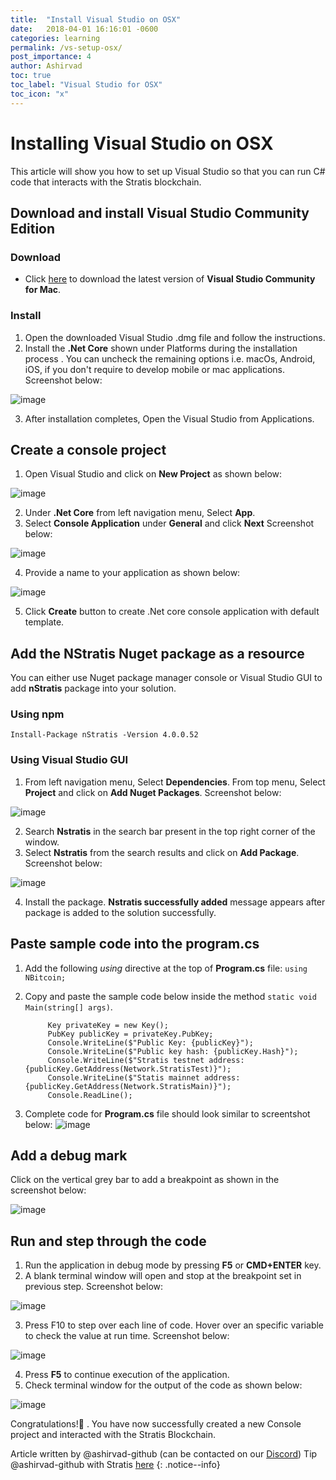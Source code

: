 ```yaml
---
title:  "Install Visual Studio on OSX"
date:   2018-04-01 16:16:01 -0600
categories: learning
permalink: /vs-setup-osx/
post_importance: 4
author: Ashirvad
toc: true
toc_label: "Visual Studio for OSX"
toc_icon: "x"
---
```

# Installing Visual Studio on OSX

This article will show you how to set up Visual Studio so that you can run C# code that interacts with the Stratis blockchain.

## Download and install Visual Studio Community Edition
### Download
- Click [here](https://www.visualstudio.com/vs/community/) to download the latest version of **Visual Studio Community for Mac**.
### Install
1. Open the downloaded Visual Studio .dmg file and follow the instructions.
2. Install the **.Net Core** shown under Platforms during the installation process . You can uncheck the remaining options i.e. macOs, Android, iOS, if you don't require to develop mobile or mac applications. Screenshot below:

![image](https://user-images.githubusercontent.com/2681744/38523840-58b5bc7c-3c6a-11e8-9fb1-f351f053d564.png)

3. After installation completes, Open the Visual Studio from Applications.
## Create a console project
1. Open Visual Studio and click on **New Project** as shown below:

![image](https://user-images.githubusercontent.com/2681744/38524321-d0de6ae0-3c6b-11e8-8fc1-6e5cae1ecfe7.png)

2. Under **.Net Core** from left navigation menu, Select **App**.
3. Select **Console Application** under **General** and click **Next** Screenshot below:

![image](https://user-images.githubusercontent.com/2681744/38524480-5a5ef118-3c6c-11e8-928a-100d02641d6a.png)

4. Provide a name to your application as shown below:

![image](https://user-images.githubusercontent.com/2681744/38524636-eea05902-3c6c-11e8-8c4b-f02612a83c31.png)

5. Click **Create** button to create .Net core console application with default template.

## Add the NStratis Nuget package as a resource
You can either use Nuget package manager console or Visual Studio GUI to add **nStratis** package into your solution.
### Using npm
`Install-Package nStratis -Version 4.0.0.52`
### Using Visual Studio GUI
1. From left navigation menu, Select **Dependencies**. From top menu, Select **Project** and click on **Add Nuget Packages**. Screenshot below:

![image](https://user-images.githubusercontent.com/2681744/38525015-50c1991a-3c6e-11e8-903e-91ee12f71b3e.png)

2. Search **Nstratis** in the search bar present in the top right corner of the window.
3. Select **Nstratis** from the search results and click on **Add Package**. Screenshot below:

![image](https://user-images.githubusercontent.com/2681744/38525157-e143b3ec-3c6e-11e8-8693-31a3d952cc50.png)

4. Install the package. **Nstratis successfully added** message appears after package is added to the solution successfully.
## Paste sample code into the program.cs
1.  Add the following _using_ directive at the top of **Program.cs** file:
`using NBitcoin;`
2. Copy and paste the sample code below inside the method `static void Main(string[] args)`.

            Key privateKey = new Key();
            PubKey publicKey = privateKey.PubKey;
            Console.WriteLine($"Public Key: {publicKey}");
            Console.WriteLine($"Public key hash: {publicKey.Hash}");
            Console.WriteLine($"Stratis testnet address: {publicKey.GetAddress(Network.StratisTest)}");
            Console.WriteLine($"Statis mainnet address: {publicKey.GetAddress(Network.StratisMain)}");
            Console.ReadLine();

3. Complete code for **Program.cs** file should look similar to screentshot below:
![image](https://user-images.githubusercontent.com/2681744/38525669-ca872600-3c70-11e8-9c94-08ebb0a52e00.png)
## Add a debug mark
Click on the vertical grey bar to add a breakpoint as shown in the screenshot below:

![image](https://user-images.githubusercontent.com/2681744/38525830-67770fac-3c71-11e8-868d-b0aa6e38fb69.png)

## Run and step through the code
1. Run the application in debug mode by pressing **F5** or **CMD+ENTER** key.
2. A blank terminal window will open and stop at the breakpoint set in previous step. Screenshot below:

![image](https://user-images.githubusercontent.com/2681744/38525975-09d68f8e-3c72-11e8-9337-531a6baa9537.png)

3. Press F10 to step over each line of code.  Hover over an specific variable to check the value at run time. Screenshot below:

![image](https://user-images.githubusercontent.com/2681744/38526149-c3a8b2b6-3c72-11e8-8989-2b136585fe7e.png)

4. Press **F5** to continue execution of the application.
5. Check terminal window for the output of the code as shown below:

![image](https://user-images.githubusercontent.com/2681744/38526225-10b45678-3c73-11e8-9498-0a5c7ba9bd52.png)

Congratulations!🎉  . You have now successfully created a new Console project and interacted with the Stratis Blockchain.

Article written by @ashirvad-github (can be contacted on our [Discord](/discord/)) Tip @ashirvad-github with Stratis [here](https://chainz.cryptoid.info/strat/address.dws?SWUhrx3QnRqkR8ML14sEpQqju8qMm8Ab83)
{: .notice--info}